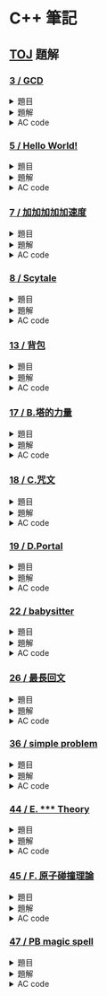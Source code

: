 # **C++ 筆記**  
## [TOJ](https://toj.tfcis.org/oj/) 題解  

### [3 / GCD](https://toj.tfcis.org/oj/pro/3/)  

<details>

<summary>題目</summary>

### 題目敘述  
求兩數之最大公因數(GCD) 
    
### 輸入說明  
第一個整數 $T$ ，代表測資數  
接下來有 $T$ 行，每行有兩個整數 $a,b$  
    
### 輸出說明  
輸出每個 $a,b$ 的最大公因數  
    
### 輸入限制  
$1 \leq T \leq 1000$  
$0 \leq a,b \leq 2,147,483,647$  
    
### 範例輸入
```
4
10 2
3 1
5 7
20 12
```

### 範例輸出
```
2
1
1
4
```

</details>

<details>

<summary>題解</summary>

首先先按照國中所教的  
最大公因數就是， 能够整除 $a,b$ 的最大正整數  
因此可以從 $a,b$ 內較小的數開始遞減  
直到找到能够整除 $a,b$ 的最大正整數為止  
```cpp
#include<bits/stdc++.h>
using namespace std;

int main() {
    int n,a,b;
    cin>>n;
    while(n--){
        cin>>a>>b;
        for(int i=min(a,b); i>0; i--){
            if(a%i==0 && b%i==0){
                cout<<i<<endl;
                break;
            }
        }
    }
}
```
然後就 TLE 了，只好來優化算法  

國中教的最大公因數求法出了短除法外，還有
**輾轉相除法**  

稍稍修改一下成為**輾轉相除法**的程式碼  
```cpp
#include<bits/stdc++.h>
using namespace std;

int main(){
    int n,a,b,temp;
    cin>>n;
    while(n--){
        cin>>a>>b;
        while(b!=0){
            temp=b;
            b=a%b;
            a=temp;
        }
        cout<<a<<'\n';
    }
}
```
好了 AC 了  

</details>

<details>

<summary>AC code</summary>

```cpp
#include<bits/stdc++.h>
using namespace std;

int main(){
    int n,a,b,temp;
    cin>>n;
    while(n--){
        cin>>a>>b;
        cout<<__gcd(a,b)<<'\n';
    }
}
```

</details>

### [5 / Hello World!](https://toj.tfcis.org/oj/pro/5/)  
<details>

<summary>題目</summary>

### 題目敘述  
跟別人打招呼是一件有禮貌的事。來向大家打招呼吧！  
    
### 輸入說明  
輸入只有一行，為一個英文名字  
    
### 輸出說明  
向他打個招呼吧！名子加上 "Hello ,[name] !"(不含引號) 後輸出。  
    
### 輸入限制  
包含大小寫字母及空白，長度不超過20個字  
    
### 範例輸入
```
Peter
```

### 範例輸出
```
Hello ,Peter !
```

</details>
    
<details>

<summary>題解</summary>

第一眼，簡單的輸入輸出
```cpp
#include<bits/stdc++.h>
using namespace std;

int main() {
    string a;
    cin>>a;
    cout<<"Hello ,"<<a<<" !"<<endl;
}

```
然後就 WA 了，再看一眼題目  

### 輸入限制  
包含大小寫字母及 **空白** ，長度不超過20個字  

```cpp
#include<bits/stdc++.h>
using namespace std;

int main() {
    string a;
    getline(cin,a);
    cout<<"Hello ,"<<a<<" !"<<endl;
}
```
AC  

</details>
    
<details>

<summary>AC code</summary>

```cpp
#include<bits/stdc++.h>
using namespace std;

int main() {
    string a;
    getline(cin,a);
    cout<<"Hello ,"<<a<<" !"<<endl;
}
```

</details>

### [7 / 加加加加加速度](https://toj.tfcis.org/oj/pro/7/)  
<details>

<summary>題目</summary>

### 題目敘述  
國中物理曾學過，速度 $V$ 和時間 $T$ 的 $V-T$ 圖裡的面積就是位移  
而加速度 $A$ 和時間 $T$ 的 $A-T$ 圖的面積又代表速度變化量  
反過來看，如果是等加速度，那麼等加速度的值就相當於速度變化的斜率  

日前看到直觀數學老師騎著吃汽油的腳踏車呼嘯而過  
雖然速度一直在增加(向前為正向)，但變化之詭異至極，甚至會倒退(?)  
出於好奇拿出偷來的測速器把每秒的速度記錄下來  
你知道數學老師的微積分很強  
會在心算微積分後以一種特殊的「加加加...加速度」行進  
在這裡所謂”加加速度”就是指 ： 「加速度的增加量/秒」  
依此類推「加加加...( $N$ 個加)速度」就表示 ： 「加加加...( $N-1$ 個加)速度的增加量 / 秒」  
並且最高不超過 $2147483647 km/h$  (不要小看老師，超過光速不算什麼！)  

由於老師飆的太快所以只能記錄到N秒 (包含 $0$ 秒所以有 $N+1$ 個值)  
你知道有N+1個值就能算出 加加加...( $N$ 個加)速度 (假設他就是這樣加速的)  
從有限的資訊裡算出老師在時間內的的 加加加...加速度值吧!  

### 輸入說明  
第一行有一個整數 $K$ ，代表接下來有 $K$ 筆輸入，每筆輸入都有 $2$ 行  
每筆輸入的第一行的整數 $N$ 表示你有多少個值  
每筆輸入的第二行有 $N+1$ 個整數，代表記錄的速度(間格為秒)  
    
### 輸出說明  
輸出加加加....加速度 $Z$    
    
### 輸入限制  
$0 \leq N \leq 23$   
    
### 範例輸入
```
3
3
9 13 23 39
2
7 8 9
1
123 456
```

### 範例輸出
```
0
0
333
```

</details>
    
<details>

<summary>題解</summary>

題目要求 $N+1$ 個數的差  
的差  
的差  
... 
的差（共 $N$ 個）  

所以可以使用陣列來實作  
用回圈的方式計算數的差  
然後每次都少算一個數  
最後就可以得到  
$N+1$ 個數的差  
的差  
的差  
... 
的差（共 $N$ 個）了  
```cpp
#include<bits/stdc++.h>
using namespace std;

int main(){
	int k;
	cin>>k;
	while(k--){
		int n;
		cin>>n;
		n=n+1;
		long long int v[25];
		for(int i=0; i<n; i++){
			cin>>v[i];
		}
		for(int i=n; i>0; i--){
			for(int j=0; j<i-1; j++){
				v[j]=v[j+1]-v[j];
			}	
		}
		cout<<v[0]<<endl;
	}
}
```
然後就 AC 了  

</details>
    
<details>

<summary>AC code</summary>

```cpp
#include<bits/stdc++.h>
using namespace std;

int main() {
	int k;
	cin>>k;
	while(k--){
		int n;
		cin>>n;
		n=n+1;
		long long int v[25];
		for(int i=0; i<n; i++){
			cin>>v[i];
		}
		for(int i=n; i>0; i--){
			for(int j=0; j<i-1; j++){
				v[j]=v[j+1]-v[j];
			}	
		}
		cout<<v[0]<<endl;
	}
}
```

</details>

### [8 / Scytale](https://toj.tfcis.org/oj/pro/8/)  

<details>

<summary>題目</summary>

### 題目敘述  
密碼棒(Scytale, SKY-TAH-LEE, 希臘文 σκυτάλη - 棒子之意)是一種相當早期的訊息加密系統  

假設原始訊息如下  
`HELP ME I AM UNDER ATTACK`  

首先，發訊者會將一細長紙條纏繞在一個木棒上，並且在木棒上以正常方法寫上訊息  
`HELPMEIAMUNDERATTACK`  

```
|   |   |   |   |   |
| H | E | L | P | M |
| E | I | A | M | U |
| N | D | E | R | A |
| T | T | A | C | K |
|   |   |   |   |   |
```  

然後把紙條解開之後，訊息就不可辨識了！  
`H E N T E I D T L A E A P M R C M U A K` 

使者會把紙條傳遞到收件人手上。收件人會有一個事先打造好，和發訊者格式一樣的木棒。把紙條纏繞上去，便可以讀出原本的訊息  
`HELPMEIAMUNDERATTACK`  

它因為簡便而可靠，成為古戰場上常見的傳訊工具。但是，也由於它的簡單，破解攔截到的訊息並不是非常困難  
這裡假設加密解密所用的密碼棒都是均勻的多角柱體，且一個側面剛好可以容納一行字母  

於是，如果密碼棒是 $N$ 角柱，上面繞一圈就會剛好有 $N$ 個字符  

### 輸入說明  
多筆測資  
每筆測試資料一開始會是一個整數 $N$ ，代表解碼所用的密碼棒一圈有 $N$ 個字符  

接下來會有一個字串 $S$ ，是需要解碼的訊息  

### 輸出說明  
輸出把字條正確地繞到密碼棒上之後，讀出的訊息  

### 輸入限制  
$2 \leq N \leq 256$  
$S$ 的長度不超過 $1024$ 個字元  
    
### 範例輸入
```
4
HENTEIDTLAEAPMRCMUAK
```

### 範例輸出
```
HELPMEIAMUNDERATTACK
```
    
### 註  
訊號長度不一定會是纏繞圈數的整數倍  
不足處會補上空白字元如圖，解碼後輸出在對應位置  
```
|   |   |   |   |
| T | O | B | E |
| O | R | N | O |
| T | T | O | B |
| E |[ ]|[ ]|[ ]|
|   |   |   |   |
```  

密文： `[TOTEORT BNO EOB ]`  
訊息： `[TOBEORNOTTOBE   ]`  

</details>
    
<details>

<summary>題解</summary>

很明顯，這題要做的應該就是陣列模擬了  
只需要注意題目做後說的**不足處會補上空白字元**基本上就沒問題了  

```cpp
#include<bits/stdc++.h>
using namespace std;

int main(){
	int n;
	string a;
    while(cin>>n){
    	int j=1;
		getline(cin,a);
 	    getline(cin,a);
   		for(int i=0; i<a.size(); i++){
   	 	    if(j>a.size()){
   	 		    j=j-a.size()+1;
			}
			cout<<a[j-1];
			j+=n;
		}
		cout<<endl;
	}
}
```  

</details>
    
<details>

<summary>AC code</summary>

```cpp
#include<bits/stdc++.h>
using namespace std;

int main(){
	int n;
	string a;
    while(cin>>n){
    	int j=1;
		getline(cin,a);
 	    getline(cin,a);
   		for(int i=0; i<a.size(); i++){
   	 	    if(j>a.size()){
   	 		    j=j-a.size()+1;
			}
			cout<<a[j-1];
			j+=n;
		}
		cout<<endl;
	}
}
```  

</details>

### [13 / 背包](https://toj.tfcis.org/oj/pro/13/)  
<details>

<summary>題目</summary>

### 題目敘述  
有一個容量為 $V$ 的背包  
有 $n$ 種物品體積和價值分別為 $w,p$ ，每種物品數量無限  
最好的取法下總價值為多少  
    
### 輸入說明  
有多組測資  
每組測資第一行為背包容量 $V$  
第二行第一個整數 $n$ ，代表物品種類個數  
第三行有n組 $w_i,p_i$ ，代表每件物品的體積、價值  
    
### 輸出說明  
針對每組測資輸出最大價值，每行一個數字  

### 輸入限制  
$測資數 \leq 200$  
$1 \leq V \leq 100000$  
$1 \leq n \leq 100$  
$1 \leq w_i \leq V$  
$1 \leq p_i \leq 100000$  
    
### 範例輸入
```
5
2
3 3 2 7
```

### 範例輸出
```
14
```

</details>
    
<details>

<summary>題解</summary>

經典的**無限背包**問題  

設定 $dp[i][j]$ 代表在 只看前 $i$ 個物品，重量在 $j$ 時的最大價值  

這樣基底就是：  
* $dp[i][j]=0$  

而轉移式的話就會是：  
如果 $j-w_i \geq 0$  
* $dp[i][j]= max(dp[i-1][j],dp[i][j-w[i]]+p[i])$

否則  
* $dp[i][j]= max(dp[i-1][j],dp[i][j-1])$  

</details>
    
<details>

<summary>AC code</summary>

```cpp
#include<bits/stdc++.h>
using namespace std;

long long int dp[105][100005];

int main() {
    int all,n;
    while(cin>>all>>n){
        long long int w[n+1],p[n+1];
        for(int i=1; i<n+1; i++){
            cin>>w[i]>>p[i];
        }
        long long int ans=0;
        for(int i=1; i<n+1; i++){
            for(int j=1; j<all+1; j++){
            	dp[i][j] = dp[i-1][j];
            	if(j-w[i]>=0){
            		dp[i][j]=max(dp[i][j],dp[i][j-w[i]]+p[i]);
				}
            	dp[i][j]=max(dp[i][j-1],dp[i][j]);
            	ans=max(dp[i][j],ans);
            }
        }
        cout<<ans<<"\n";    
    }
}
```

</details>

### [17 / B.塔的力量](https://toj.tfcis.org/oj/pro/17/)  

<details>

<summary>題目</summary>

### 題目敘述  
我們的好學生─Mike 和 Frame 被國文老師找來幫她提手提袋，就在他們放下手提袋的那一刻，地面好似突然開了洞，他們雙雙落入了永無止境的黑暗中  
但身為一個用功的一中青年，毋忘利用這機會計算 $ΔS=\frac{1}{2}gt^2$ 看看自己落下了多少距離。片刻，彷彿永遠，就他們認為自己注定永久困在這片虛空之中，有股聲音從那最深遠的地方傳來  

「I found you finally……」  

「思必克菜你死,OK?」英文能力嚴重低落的 Frame 回應道。即使他們看不見彼此，但 Mike 的嘆氣聲清晰的傳到 Frame 的耳裡，顯然那聲音聽見了  
「勇者們，你們的好心開啟了通往貓咪世界道路的門，要通過這片黑暗，你必須知道們彼此你心靈之眼的樣子。」  
「天下哪有這麼唬爛的事情？」Mike 以一種極其為不滿的語氣說道  
「你們的心靈之眼與你們的心情指數有關，」那聲音句點了 Mike，「用一些符號組成的菱形……」隨著這聲音逐漸消散，一個神祕的圖騰出現在他們面前  
「我今天的心情指數是 3，跟這個有什麼關聯？」Frame 說道，Mike 依舊不屑中  
「如果你們沒辦法知道對方心靈之眼的長相，就會永遠被囚禁在這片黑暗中。」那聲音再次說道  
因為他們剛剛一起幫國文老師提手提袋，所以他們知道對方的心情指數。那你能幫他們找出對方心靈之眼的樣子嗎？  
    
### 輸入說明  
有多筆測資，每筆測資包含一個數字 $P$ ，為對方的心情指數  
    
### 輸出說明  
對於每個心情指數，輸出其心靈之眼的樣子    
    
### 輸入限制  
$1 \leq P \leq 26$  
    
### 範例輸入
```
3
2
```

### 範例輸出
```
  A
 ABA
ABCBA
 ABA
  A
 A
ABA
 A
```

</details>

<details>

<summary>題解</summary>

星星數變種版本  
可以看作是一個正的三角形和一個反的三角形  
先不管裡面的文字  
```cpp
#include<bits/stdc++.h>
using namespace std;

int main() {
    int n;
    while(cin>>n){
        for(int i=1; i<=n; i++){
            for(int j=1; j<=n-i; j++){
                cout<<" ";
            }
            for(int j=1; j<=i; j++){
                cout<<j;
            }
            for(int j=i-1; j>=1; j--){
                cout<<j;
            }
            cout<<endl;
        }
        for(int i=n-1; i>=1; i--){
            for(int j=1; j<=n-i; j++){
                cout<<" ";
            }
            for(int j=1; j<=i; j++){
                cout<<j;
            }
            for(int j=i-1; j>=1; j--){
                cout<<j;
            }
            cout<<endl;
        }
    }
}
``` 
```
  1
 121
12321
 121
  1
 1
121
 1
```
接下來只要把 `1,2,3` 改成 `A,B,C` 就可以了  
利用 ASCII 的計算就可以實現了  

</details>

<details>

<summary>AC code</summary>

```cpp
#include<bits/stdc++.h>
using namespace std;

int main() {
    int n;
    while(cin>>n){
        for(int i=1; i<=n; i++){
            for(int j=1; j<=n-i; j++){
                cout<<" ";
            }
            for(int j=1; j<=i; j++){
                cout<<char('A'+j-1);
            }
            for(int j=i-1; j>=1; j--){
                cout<<char('A'+j-1);
            }
            cout<<endl;
        }
        for(int i=n-1; i>=1; i--){
            for(int j=1; j<=n-i; j++){
                cout<<" ";
            }
            for(int j=1; j<=i; j++){
                cout<<char('A'+j-1);
            }
            for(int j=i-1; j>=1; j--){
                cout<<char('A'+j-1);
            }
            cout<<endl;
        }
    }
}
```

</details>

### [18 / C.咒文](https://toj.tfcis.org/oj/pro/18/)  

<details>

<summary>題目</summary>

### 題目敘述  
當 Frame 想出了 Mike 心靈之眼時，突然一陣強光襲面而來，剎那間，他們已經站在一片廣大的草原上，一座被迷宮包圍的巨塔聳立於遠方  
「這是哪裡啊？」Frame 驚訝的問，Mike 雖然一副不屑的樣子，但眼神洩露了他的恐慌  
「歡迎來到貓咪王國，勇者們！感謝你們前來幫助我們。」一隻繫著圍巾的貓從前方的草叢冒出來  

「這和我們有什麼關聯？」Mike 問道，Frame 則是蹲下來望著她  
「我叫 Snow，在這裡一直等著你們。在不久之前，有一隻很邪惡的貓，叫 Felix，入侵這這片和平的國度，他利用他強大的法力，奴役了許多貓兒替他做事，近來他更有意要攻陷你們的世界，但你們今日的善心，使你們被這一個世界的力量召喚，成為拯救世界的勇者。」  

「但我們什麼都不會啊。」Frame 說道  
而那隻貓則是從另一旁的草叢抽出了一本咒文書，小心翼翼地翻開，Mike 也好奇的湊了過來  
「這裡有你們可以使用的魔法，即使什麼也不會，只要能朗誦出咒文即可。但要能對 Felix 產生效力，必須使用這些『強效咒文』，比如說這句『Ama da,Dama』咒文  
字母由前往後，由後往前看都是一樣的，如此的咒文能使力量自我加成，增強 $1000000$ 倍的效力！」  
Frame 和 Mike 接過了這本書，仔細研究，但他們看到密密麻麻的符號頭都昏了  
幸好他們身上有電子掃描裝置，能把這片咒文轉成電子檔，接下來再寫個程式把強效咒文標記起來就行了，恰好進入貓咪世界時，老師的筆電也一並掉了下來…  
    
### 輸入說明  
有多句咒文，每句咒文佔一行  
    
### 輸出說明  
如果這句咒文是強效咒文，請在咒文前加上 `SETUP!` 後輸出，否則輸出原咒文即可  
    
### 輸入限制  
咒文由英文大小寫、標點符號、空白所組成，每句咒文字數不超過 $200$ 字  
    
### 範例輸入
```
Ama da ,Dama
Holy rush!
```

### 範例輸出
```
SETUP! Ama da ,Dama
Holy rush!
```

</details>

<details>

<summary>題解</summary>

因為他只要檢查字母是否相同  
所以要先把所有大寫字母換成小寫字母  
也要無視所有非字母的字元  
```cpp
#include<bits/stdc++.h>
using namespace std;

int main() {
    string s;
    while(getline(cin,s)){
        string s2="";
        for(int i=0; i<s.size(); i++){
            if(s[i]>='a'&&s[i]<='z'){
                s2+=s[i];
            }
            else if(s[i]>='A'&&s[i]<='Z'){
                s2+=char(s[i]-'A'+'a');
            }
        }
    }
}
```

接下來就是從頭遍歷整個新的字串檢查他是不是回文就可以了  

</details>

<details>

<summary>AC code</summary>

```cpp
#include<bits/stdc++.h>
using namespace std;

int main() {
    string s;
    while(getline(cin,s)){
        string s2="";
        for(int i=0; i<s.size(); i++){
            if(s[i]>='a'&&s[i]<='z'){
                s2+=s[i];
            }
            else if(s[i]>='A'&&s[i]<='Z'){
                s2+=char(s[i]-'A'+'a');
            }
        }
        bool flg=1;
        for(int i=0;i<s2.size()/2;i++){
            if(s2[i]!=s2[s2.size()-i-1]){
                flg=0;
                break;
            }
        }
        if(flg==0){
            cout<<s<<endl;
        }
        else{
            cout<<"SETUP! "<<s<<endl;
        }
    }
}
```

</details>

### [19 / D.Portal](https://toj.tfcis.org/oj/pro/19/)  

<details>

<summary>題目</summary>

### 題目敘述  
「O! Gla Algo」一震爆裂聲傳過天際，閃電照亮了整個大地。「這就是強效咒文的威力！我感到了源源不絕的力量與自信，現在，我們已經可以去討伐 BOSS 了！」Frame 和 Mike 說著，而在一旁觀看的 Snow 則是用尾巴輕點，示意他們跟上前來  

「如果你們想要見到 Felix，你們就得分別站到位於草原兩側的祭壇上，使用空間咒文扭曲空間，在你們法力的交界處會產生異次元的入口，屆時，只又我擲入這，」Snow 拿出了像法杖的木棍「就能建立一座穩固的異次元傳送門了！」於是他們立刻衝向祭壇，施展空間咒文。已知空間咒文能扭曲以自身為圓心，半徑為 $R$ 的空間場，因為 Frame 及 Mike 的能力有所差異，因此他們施展出來的空間魔法半徑有所不同，那他們是否能建立異次元傳送門？如果僅邊有交集仍是可以建立傳送門的。  
    
### 輸入說明  
有多筆測資  
每筆測資包含 $6$ 個浮點數， $X_1,Y_1,R_1,X_2,Y_2,R_2$ ，分別代表 Mike的座標及咒文效力半徑 $(X_1,Y_1,R_1)$ 及 Frame $(X_2,Y_2,R_2)$ 的座標及咒文效力半徑  
    
### 輸出說明  
如果他們可以建立異次元傳送門，請輸出 `Quick in`，否則輸出 `Nearly`  
    
### 輸入限制  
$0 \leq X_1,Y_1,R_1,X_2,Y_2,R_2 \leq 10^9$  
    
### 範例輸入
```
0 0 5 10 0 8
0 0 5 10 10 5
```

### 範例輸出
```
Quick in
Nearly
```

</details>

<details>

<summary>題解</summary>

單純的考輸入輸出還有 if else 而已  
唯一要注意的是浮點數 double  

```cpp
#include<bits/stdc++.h>
using namespace std;

int main() {
    double x1,y1,r1,x2,y2,r2;
    while(cin>>x1>>y1>>r1>>x2>>y2>>r2){
    	if(sqrt(pow(x1-x2,2)+pow(y1-y2,2))<=r1+r2){
    		cout<<"Quick in"<<endl;
		}
		else{
			cout<<"Nearly"<<endl;
		}
	}
}
```

好了 AC 了  

</details>

<details>

<summary>AC code</summary>

```cpp
#include<bits/stdc++.h>
using namespace std;

int main() {
    double x1,y1,r1,x2,y2,r2;
    while(cin>>x1>>y1>>r1>>x2>>y2>>r2){
    	if(sqrt(pow(x1-x2,2)+pow(y1-y2,2))<=r1+r2){
    		cout<<"Quick in"<<endl;
		}
		else{
			cout<<"Nearly"<<endl;
		}
	}
}
```

</details>

### [22 / babysitter](https://toj.tfcis.org/oj/pro/22/)  

<details>

<summary>題目</summary>

### 題目敘述  
有多個保母應徵工作，每個保母有自己可以工作的時間  
每個保母可以從時間 $X$ 工作到時間 $Y$  
問最少要請幾個保母才可以任何時間寶寶都有人照顧  
    
### 輸入說明  
每筆測資的第一行有一個整數 $N$ ，代表保母個數  
接下來 $N$ 行，每一行有兩個數字 $X,Y$ ，代表這位保母可以從 $X$ 工作到 $Y$  
    
### 輸出說明  
如果任何時間可以都有保母照顧，輸出最少需要幾位保母  
如果不行，輸出 `NO`  
    
### 輸入限制  
$1 \leq N \leq 1000$  
$1 \leq X,Y \leq 100000$  
    
### 範例輸入1
```
6
1 50
2 90
45 150
50 140
151 200
145 190
```

### 範例輸出1
```
3
```

### 範例輸入2
```
3
1 50
60 70
70 100
```

### 範例輸出1
```
NO
```

</details>

<details>

<summary>題解</summary>

一題非常經典的 greedy  

思路：  
時間 $i$ 一定有人需要來顧，所以我們先找顧的到 $i$ 的最好的那個  
接下來呢？  

找做最晚的呢？似乎就可以了... 嗎？  

定義 $A$ 是我們剛剛方法做出來的方案， $B$ 是任何其他的方案  

```mermaid
gantt
section 照顧的時間
全部要照顧的時間 :active,  des1, 2000-1-1, 24d
方法 A：12   :         desA1, 2000-1-1, 12d
方法 A：6   :         desA2, 2000-1-10, 6d
方法 A：9   :         desA3, 2000-1-16, 9d
方法 B：12   :         desB1, 2000-1-1, 12d
方法 B：5   :         desB2, 2000-1-10, 5d
方法 B：2   :         desB3, 2000-1-14, 2d
方法 B：9   :         desB4, 2000-1-16, 9d
```

在第一個 $A$ 跟 $B$ 不一樣的地方來看，我們一定會發現 $A$ 比 $B$ 不來的差  

</details>

<details>

<summary>AC code</summary>

```cpp
#include <bits/stdc++.h>
using namespace std;

bool cmp(pair<int,int> a,pair<int,int> b){
    if(a.first==b.first){
        return a.second>b.second;
    }
    else{
        return a.first<b.first;
    }
}

bool cmp2(pair<int,int> a,pair<int,int> b){
    if(a.second==b.second){
        return a.first<b.first;
    }
    return a.second>b.second;
}

int main(){
    int start=100000,finish=1;
    int n;
    while(cin>>n){
        pair<int,int> p[n+1];
        int a,b;
        for(int i=0;i<n;i++){
            cin>>a>>b;
            p[i].first=min(a,b);
            p[i].second=max(a,b);
            start=min(start,p[i].first);
            finish=max(finish,p[i].second);
        }
        sort(p,p+n,cmp);
        int mx=p[0].second;
        int ans=1;
        int cnt;
        while(mx<finish){
            cnt=0;
            while(p[cnt].first<=mx+1){
                cnt++;
            }
            sort(p,p+cnt,cmp2);
            if(mx==p[0].second){
                cout<<"NO"<<endl;
                return 0;
            }
            mx=p[0].second;
            ans++;
        }
        cout<<ans<<endl;
    }
}
```

</details>

### [26 / 最長回文](https://toj.tfcis.org/oj/pro/26/)  

<details>

<summary>題目</summary>

### 題目敘述  
最長回文子字串  
例如:  
abcba --> abcba  
aabcdbaa --> aabbaa  
abda --> aba or ada  
    
### 輸入說明  
第一行為一整數 $T$ ，代表測資數目  
接下來 $T$ 行各有一字串  

    
### 輸出說明  
輸出各自串的最長回文子字串之長度，一行一個數字  
    
### 輸入限制  
$1 \leq T \leq 100$  
$字串長度 \leq 3000$  
字串皆為英文小寫
    
### 範例輸入
```
3
abcba
acabdaa
abda
```

### 範例輸出
```
5
5
3
```

</details>

<details>

<summary>題解</summary>

正常來說是一題 **最長回文子串** 的題目  
> #### 最長回文子串  
> 在一個字串中尋找一個最長的 **連續** 的回文的子串  

但這邊的並沒有要求 **連續**  
所以可以看作是 自己 跟 自己的反轉 的 LCS  
知道是 LCS 之後實作就很簡單了  

</details>

<details>

<summary>AC code</summary>

```cpp
#include <bits/stdc++.h>
using namespace std;

int lcs[3005][3005];

int main(){
    int n;
    cin>>n;
    string s;
    while(n--){
        cin>>s;
        for(int i=1;i<=s.size();i++){
        	for(int j=1;j<=s.size();j++){
        		lcs[i][j]=0;
        		if(s[i-1]==s[s.size()-j]){
        			lcs[i][j]=lcs[i-1][j-1]+1;
				}
				else{
					lcs[i][j]=max(lcs[i-1][j],lcs[i][j-1]);
				}
			}
		}
		cout<<lcs[s.size()][s.size()]<<endl;
    }
}
```

</details>

### [36 / simple problem](https://toj.tfcis.org/oj/pro/26/)  

<details>

<summary>題目</summary>

### 題目敘述  
這是一個很簡單的題目，題目敘述結束  
    
### 輸入說明  
輸入只有 $3$ 個整數 $A, B, C$  

    
### 輸出說明  
輸出 $A^B mod C$  
    
### 輸入限制  
$0 \leq A \leq 2^{31}-1$  
$0 \leq B \leq 2^{63}-1$  
$1 \leq C \leq 9439$  
    
### 範例輸入
```
10 3 7
```

### 範例輸出
```
6
```

</details>

<details>

<summary>題解</summary>

快速冪！！！  
可以在做次方乘法的時候，可以讓複雜度從 $O(N) \rightarrow O(logN)$  

例如，在計算 $2^{39}$ 時  
可以先將它拆成 $2^{32} \times 2^{4} \times 2^{2} \times 2^{1}$  
這樣只需要做 $6+3$ 次計算就可以得到答案，而不是 $39$ 次  

為什麼是 $6+3$  
因為要算出 $2^{32}$ 次需要算出 $2^{1}, 2^{2}, 2^{4}, 2^{8}, 2^{16}, 2^{32}$ 六次  
而算出 $2^{39}$ 又需要 $2^{32} \times 2^{4} \times 2^{2} \times 2^{1}$ 三次  

所以一共需要計算 $9$ 次

因此，只要用一個迴圈遍歷 $B$ 在二進位下的每個位數  
就可以輕鬆的實作出快速冪了  

</details>

<details>

<summary>AC code</summary>

```cpp
#include <bits/stdc++.h>
using namespace std;

int main(){
    long long int a,b,c;
	int total=1,r,count;
	cin>>a>>b>>c;
	r=a%c;
	for(int i=1;i<=b;i++){
		total*=r;
		total%=c;		
		if(total==1){
			count=i;
			b%=count;
			for(int i=1;i<=b;i++){
				total*=r;
				total%=c;
			}
			break;
		}
	}	
	cout<<total<<"\n";
}
```

</details>

### [44 / E. *** Theory](https://toj.tfcis.org/oj/pro/44/)  

<details>

<summary>題目</summary>

### 題目敘述  
到了目的地，一陣迷霧襲來，一切，都變了樣......。母龍，兩隻獸，一群鬣狗，陷入了陣法之中，四周彷彿十分熟悉，卻又十分迷濛  
"哈哈哈，起霧了..."，母龍絲毫不緊張  
“嗯...”，熊王思考著  
“嘻嘻...，哇！這間我來過欸，很好吃欸！”，神經大條的鬣狗也來亂  
“喔喔！對啊！我知道啊我來過”，草泥馬王假裝鎮定回應  
“酷喔！這間也超好吃，只是有點貴！”，某鬣狗云  
“對啊對啊！超好吃，我也吃過了，稍微貴真的！”，草泥馬王愛現表示  
“哇喔喔！那間超級好吃耶！我上次去的！”，鬣狗王忽然表示  
“嗯嗯，沒錯沒錯，還蠻好吃的！”，經歷豐富的草泥馬王回應  
“那間不是情趣用品店嗎？XD”，補刀鬣狗表示  
(草泥馬王...)  
“咯咯咯咯....(丟臉了齁)“，鬣狗們開心  

在愛現與出糗之餘，眾獸發現牠們開始鬼打牆，附近的建築物怎麼走都長得一樣，牠們不禁停下腳步，試圖尋找離開之法  
又一次的，鬣狗王咯咯笑著挖出了一份地圖，這張上面一格一格的方格N ∗ M
格，分別填入了 $0$ 或 $1$ ， $0$ 表示可通行， $1$ 為阻礙，最左上那格訂為 $(0, 0)$ ，右下 $(N−1, M−1)$  

在這張地圖上只能往上下左右移動，而每次移動的距離都是 $1$  
“我把今天的動漫追完，你們先找路。”，狗王說  
看在鬣狗王愛看A漫(我是指Animax動漫啦)的份上，需要你幫他產生一個走迷宮程式了  
    
### 輸入說明  
輸入第一行 $N, M$  
接著有 $N$ 行，每行 $M$ 個 $0$ 或 $1$ 字元(每個字元間有一個空格)，表迷宮狀態  
最末行為 $x_1, y_1, x_2, y_2$ ，為起點與終點座標  
左上角為 $(0, 0)$ ，右下角 $(N−1, M−1)$ ，原點在左上方，向下為 $x$ 軸正向，向右為 $y$ 軸正向  
    
### 輸出說明  
輸出 $(x_1, y_1) ∼ (x_2, y_2)$ 的距離  
若兩點之間沒有通路，則輸出 $−1$  
    
### 輸入限制  
$N, M \leq 1000$  
    
### 範例輸入  
```  
3 4  
0 0 1 0  
0 1 1 0  
0 0 0 0  
0 1 2 3  
```  

### 範例輸出  
```  
6  
```  

</details>

<details>

<summary>題解</summary>

先把所有的輸入存起來  
```cpp
int n,m;
int x1,y1,x2,y2;
bool arr[1005][1005];

int main(){
	cin>>n>>m;
	for(int i=0;i<n;i++){
		for(int j=0;j<m;j++){
			cin>>arr[i][j];
		}
	}
	cin>>x1>>y1>>x2>>y2;
}
```

因為是閹割版的 bfs ，所以只需考慮要向 **上下左右** 走就可以了  
```cpp
int dx[4]={1,-1,0,0};
int dy[4]={0,0,1,-1};
```

還有因為將地圖是唯一格一格的，所以只要檢查當前的那格有沒有走過，和走訪是否合法就可以了  
```cpp
int vis[1005][1005];

bool check(int x,int y){
	if(x>=0&&x<n&&y>=0&&y<m&&arr[x][y]==0&&vis[x][y]==0){
		return 1;
	}
	else{
		return 0;
	}
}
```

接下來，因為這一題要求輸出最短距離，所以要用 bfs 來運算，而 bfs 就需要用到 queue 了  
```cpp
queue<pair<int,int> > q;
pair<int,int> _p;

int main(){
	//code
	_p.first=xme;
	_p.second=yme;
	q.push(_p);
}
```

bfs 的部分  
```cpp
void bfs(int x,int y){
	while(!q.empty()){
	    _p=q.front();
		int nowx=_p.first;
		int nowy=_p.second;
		q.pop();
		for(int i=0;i<4;i++){
			int todox=nowx+dx[i];
			int todoy=nowy+dy[i];
			if(check(todox,todoy)){
			    _p.first=todox;
			    _p.second=todoy;
				q.push(_p);
				vis[todox][todoy]=vis[nowx][nowy]+1;
			}
		}
	}
}

int main(){
	//code
	vis[xme][yme]=1;
	bfs(xme,yme);
	cout<<vis[xdoor][ydoor]-1<<endl;
}
```

</details>

<details>

<summary>AC code</summary>

```cpp
#include<bits/stdc++.h>
using namespace std;

queue<pair<int,int> > q;
pair<int,int> _p;
int n,m;
int dx[4]={1,-1,0,0};
int dy[4]={0,0,1,-1};
bool arr[1005][1005];
int vis[1005][1005];
int xme,yme,xdoor,ydoor;

inline bool check(int x,int y){
	if(x>=0&&x<n&&y>=0&&y<m&&arr[x][y]==0&&vis[x][y]==0){
		return 1;
	}
	else{
		return 0;
	}
}

inline void bfs(int x,int y){
	while(!q.empty()){
	    _p=q.front();
		int nowx=_p.first;
		int nowy=_p.second;
		q.pop();
		for(int i=0;i<4;i++){
			int todox=nowx+dx[i];
			int todoy=nowy+dy[i];
			if(check(todox,todoy)){
			    _p.first=todox;
			    _p.second=todoy;
				q.push(_p);
				vis[todox][todoy]=vis[nowx][nowy]+1;
			}
		}
	}
}

int main(){
	cin>>n>>m;
	for(int i=0;i<n;i++){
		for(int j=0;j<m;j++){
			cin>>arr[i][j];
		}
	}
	cin>>xme>>yme>>xdoor>>ydoor;
	_p.first=xme;
	_p.second=yme;
	q.push(_p);
	vis[xme][yme]=1;
	bfs(xme,yme);
	cout<<vis[xdoor][ydoor]-1<<endl;
}
```

</details>

### [45 / F. 原子碰撞理論](https://toj.tfcis.org/oj/pro/45/)  

<details>

<summary>題目</summary>

### 題目敘述  
由於這個迷霧迷宮太大了，獸隊在裡面尋找出路的這麼一段時間，兩隻嚴重發情的動物與母龍之間一直有著神奇的互動  
路口抉擇時....  
“右邊比較好走而且....”，熊表示  
"左邊小路啦！應該是捷徑喔！"，草泥馬王說  
“你那麼肥會卡住啦！”，熊王嗆他  
“你再這樣我要跟龍龍 (ㄌㄨㄥˇ ㄌㄨㄥˊ)講喔！”，草泥馬王38道  
“……”  
(走左邊，某動物卡住……)  

日復一日，鬣狗們發現了一個模式，他們稱為原子碰撞理論，母龍身為原子中心，兩隻獸王為電子受其吸引，而草泥馬質量較大，熊王質量相對較小，但是吸引力方面，熊王受母龍吸引之力比草泥馬為大  
於是如下反應重複著，一開始熊王受母龍強力吸引，靠近與她聊天時，草泥馬同時較慢速靠近，直到產生碰撞，由於熊王質量遠小於草泥馬，於是遠遠彈開  
接著因為母龍對熊王有著極大吸引，熊王會快速回到原子附近，接近母龍，再產生碰撞。這次換草泥馬被彈出，只是因為質量太大，只彈出一些些，再藉由較弱吸引力緩緩回來，產生下一次碰撞  
有鑑於還有很多天要走，為了保護母龍，於是鬣狗群決定插手(爪?)，介入碰撞。但是為了要精準控制碰撞能量，鬣狗每個小時進行觀察記錄，取得精確碰撞數據  

記錄方法
鬣狗持續 $H$ 小時觀察，每個小時記錄下該小時發生的碰撞次數與能量。每次碰撞有能量變化，會有正負值，最後的目的是要知道每個小時過後，從以前到現在所有能量變化的最大最小值差距之絕對值，(計算過最大最小值差距的數值將會被鬣狗丟掉)  
這件工作本來是狗王要做的，但是你知道的他喜歡動漫勝過母龍(與工作)，所以請你代勞囉！  
    
### 輸入說明  
第一行是持續觀察小時數 $H$  
第 $2$ 行∼第 $H∗2+1$ 行(共 $H$ 組資料，每個小時兩行)  
每組資料第 $1$ 行 $N$ 為該小時碰撞次數  
第 $2$ 行有 $N$ 個數字 $D$ 表 $N$ 次碰撞能量變化  
    
### 輸出說明  
每個小時讀到資料後，輸出當前紀錄表內能量變化最大最小值差距之絕對值(每行一個數字)  
    
### 輸入限制  
$H \leq 500$  
$N \leq 200$  
$D \leq 65565$  
    
### 範例輸入  
```  
2
3
1 1 5
4
2 4 6 8 
```  

### 範例輸出  
```  
4
7
```  

</details>

<details>

<summary>題解</summary>

輸入一些數字後，輸出最大和最小的差值  
然後將目前的最大最小丟掉  
之後一直重複這個步驟直到結束  

* 最大 --> 頭  
* 最小 --> 尾  

好像可以用 deque ？  
只要輸入後 sort 一次  
然後再將 front 和 back pop掉  

</details>

<details>

<summary>AC code</summary>

```cpp
#include <bits/stdc++.h>
using namespace std;

deque<int> dq;

int main(){
    int n,d,a;
    cin>>n;
    while(n--){
        cin>>d;
        while(d--){
            cin>>a;
            dq.push_back(a);
        }
        sort(dq.begin(),dq.end());
        cout<<dq[dq.size()-1]-dq[0]<<endl;
        dq.pop_back();
        dq.pop_front();
    }
}
```

</details>

### [47 / PB magic spell](https://toj.tfcis.org/oj/pro/47/)  

<details>

<summary>題目</summary>

### 題目敘述  

邪惡的XC Team經過了瘋狂的炸彈封殺行動，本來滿心期待著PZ Read淅浰嘩啦炸了個粉碎，不料PZ Read實在太強大，最後居然成功重逢了!!!  
惡影看到居然沒有美麗的爆炸產生，十分的不爽，於是幹譙了一大堆莫名奇妙的詞語，因為實在譙太大聲了，被PZ兩人聽到了，P覺得很像神秘的咒語，於是把他聽到的東西用敏銳的直覺與超高的手速抄下來  
因為惡影實在譙太多，Z在旁邊看P抄好久，覺得實在有點無聊，於是自找麻煩幫他搞一個索引出來，由於索引太過複雜，於是P將他轉為一組數列  
其實那組數列只是每個單字的音節數量，負號代表的是氣音咒語，於是轉換後的數列大概就是長這樣：  
$12,6,47,-45,63,2,-4,9...$ (P表示：我不想排序咧，怎樣~~)  
在PZ抄完(惡影譙完)的那一剎那，他們不約而同的感應到了一句話:  
「Repeat It... 《&^%$#@# $%^ &*&^%$% ^&*&^%$ #$%^&*》←我是咒語...Evolution !!」  
他們連忙把聽到的咒語記了下來，但是由於事出突然，嚇了一跳，所以只記得咒語中每個單字的音節數量與發音方式(是不是氣音)。當他們回過神來後，便想要試著把真正咒語找出來，於是將咒語轉換為一群詢問列表，每個詢問代表一個數K，他們想知道K是否出現在數列中，若沒有出現，則找出與這個數字K最接近的兩個數 $a, b$ ，使得 $a < K < b$  
也就是說，如果數列中不存在K，他們就只好分別找出『小於K的最大值』與『大於K的最小值』後再來推測，但也可能有其一不存在  
但是自己慢慢找真的頗悲劇，你能幫忙寫出一個程式，協助PZ進行這項工作嗎？  
 
    
### 輸入說明  

第一行為一個整數 $n$ ，代表數列大小  
第二行有 $n$ 個整數 $x_i$   
第三行有一個整數 $t$ ，代表的詢問的數目  
接下來的 $t$ 行各有一個詢問 $K$  
    
### 輸出說明  

針對每一組詢問 $K$ 輸出答案  
若數列中有出現 $K$ (查詢值)則直接輸出 $K$   
若數列中不存在 $K$ ，則輸出"a b"(不包含引號)  
其中 $a$ 為比 $K$ 小的最大整數， $b$ 為比 $K$ 大的最小整數 $(a < K < b)$  
假如 $a$ 不存在則輸出"no b"，或是 $b$ 不存在則輸出"a no"  
    
### 輸入限制  

$10 \leq n \leq 1000000$  
$1 \leq i \leq n$  
$-2^{31}+1 \leq x_i \leq 2^{31}-1$  
$1 \leq t \leq 10000$  
$-2^{31}+1 \leq K \leq 2^{31}-1$  
    
### 範例輸入  
```  
7
4 1 7 -1 8 -10 19
3
4
6
-11
```  

### 範例輸出  
```  
4
4 7
no -10
```  

</details>

<details>

<summary>題解</summary>

在數列中尋找數字 $n$ 或者比它小的數字 $a$ 和比它大的數字 $b$  
一臉看起來就是要二分搜啊  

但要注意的是，這邊的數列並沒有排序  
所以在最一開始要 sort 一次  

然後在二分搜就可以了  

</details>

<details>

<summary>AC code</summary>

```cpp
#include<bits/stdc++.h>
using namespace std;
int main() {
    ios::sync_with_stdio(0),cin.tie(0);
    int n;
    cin>>n;
    int a[n+1];
    for(int i=0;i<n;i++){
    	cin>>a[i];
	}
	sort(a,a+n);
	int m;
	cin>>m;
	int b;
	for(int i=0;i<m;i++){
		cin>>b;
		if(binary_search(a,a+n,b)){
			cout<<b<<endl;
		}
		else{
			if(binary_search(a,a+n,*(lower_bound(a,a+n,b)-1))){
				cout<<*(lower_bound(a,a+n,b)-1)<<" ";
			}
			else{
				cout<<"no ";
			}
			if(binary_search(a,a+n,*upper_bound(a,a+n,b))){
				cout<<*upper_bound(a,a+n,b)<<endl;
			}
			else{
				cout<<"no"<<endl;
			}
		}
	}
}
```

</details>






